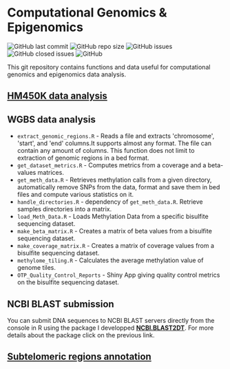 # Computational Genomics & Epigenomics
![GitHub last commit](https://img.shields.io/github/last-commit/YoannPa/Computational_Epigenomics)
![GitHub repo size](https://img.shields.io/github/repo-size/YoannPa/Computational_Epigenomics)
![GitHub issues](https://img.shields.io/github/issues-raw/YoannPa/Computational_Epigenomics)
![GitHub closed issues](https://img.shields.io/github/issues-closed-raw/YoannPa/Computational_Epigenomics)
![GitHub](https://img.shields.io/github/license/YoannPa/Computational_Epigenomics)  

This git repository contains functions and data useful for computational genomics and epigenomics data analysis.  

## [HM450K data analysis](HM450K_data_analysis/)

## WGBS data analysis
* `extract_genomic_regions.R` - Reads a file and extracts 'chromosome', 'start', and 'end' columns.It supports almost any format. The file can contain any amount of columns. This function does not limit to extraction of genomic regions in a bed format.  
* `get_dataset_metrics.R` - Computes metrics from a coverage and a beta-values matrices.  
* `get_meth_data.R` - Retrieves methylation calls from a given directory, automatically remove SNPs from the data, format and save them in bed files and compute various statistics on it.  
* `handle_directories.R` - dependency of `get_meth_data.R`. Retrieve samples directories into a matrix.  
* `load_Meth_Data.R` - Loads Methylation Data from a specific bisulfite sequencing dataset.  
* `make_beta_matrix.R` - Creates a matrix of beta values from a bisulfite sequencing dataset.  
* `make_coverage_matrix.R` - Creates a matrix of coverage values from a bisulfite sequencing dataset.  
* `methylome_tiling.R` - Calculates the average methylation value of genome tiles.  
* `OTP_Quality_Control_Reports` - Shiny App giving quality control metrics on the bisulfite sequencing dataset.  

## NCBI BLAST submission

You can submit DNA sequences to NCBI BLAST servers directly from the console in R using the package I developped [**NCBI.BLAST2DT**](https://github.com/YoannPa/NCBI.BLAST2DT). For more details about the package click on the previous link.  

## [Subtelomeric regions annotation](Subtelomeric_regions_annotation/)


